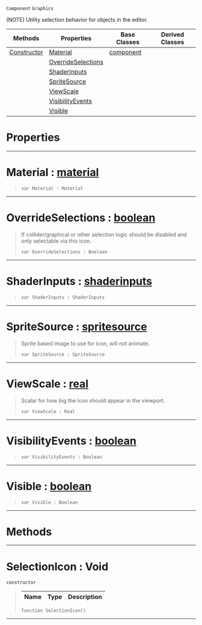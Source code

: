  `Component` `Graphics`



(NOTE) Utility selection behavior for objects in the editor.

|Methods|Properties|Base Classes|Derived Classes|
|---|---|---|---|
|[ Constructor](selectionicon.md#selectionicon-void)|[ Material](selectionicon.md#material-zilch-engine-doc)|[component](component.md)| |
| |[ OverrideSelections](selectionicon.md#overrideselections-zero)| | |
| |[ ShaderInputs](selectionicon.md#shaderinputs-zilch-engine)| | |
| |[ SpriteSource](selectionicon.md#spritesource-zilch-engine)| | |
| |[ ViewScale](selectionicon.md#viewscale-zilch-engine-do)| | |
| |[ VisibilityEvents](selectionicon.md#visibilityevents-zilch-en)| | |
| |[ Visible](selectionicon.md#visible-zilch-engine-docu)| | |


 #  Properties


---  
 #  Material : [material](material.md)

> 
> ```TS:Nada
> var Material : Material


---  
 #  OverrideSelections : [boolean](../nada_base_types/boolean.md)

> If collider/graphical or other selection logic should be disabled and only selectable via this icon.
> ```TS:Nada
> var OverrideSelections : Boolean


---  
 #  ShaderInputs : [shaderinputs](shaderinputs.md)

> 
> ```TS:Nada
> var ShaderInputs : ShaderInputs


---  
 #  SpriteSource : [spritesource](spritesource.md)

> Sprite based image to use for icon, will not animate.
> ```TS:Nada
> var SpriteSource : SpriteSource


---  
 #  ViewScale : [real](../nada_base_types/real.md)

> Scalar for how big the icon should appear in the viewport.
> ```TS:Nada
> var ViewScale : Real


---  
 #  VisibilityEvents : [boolean](../nada_base_types/boolean.md)

> 
> ```TS:Nada
> var VisibilityEvents : Boolean


---  
 #  Visible : [boolean](../nada_base_types/boolean.md)

> 
> ```TS:Nada
> var Visible : Boolean


---  
 #  Methods


---  
 #  SelectionIcon : Void

 `constructor`

> 
> |Name|Type|Description|
> |---|---|---|
> ```TS:Nada
> function SelectionIcon()
> ``` 


---  
 

 